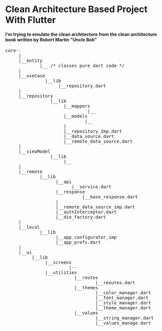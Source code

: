 # Clean Architecture Based Project With Flutter
#### I'm trying to emulate the clean architecture from the clean architecture book written by Robert Martin "Uncle Bob"
<pre>
core--
     |
     |__entity
             |__ /* classes pure dart code */
     |
     |__useCase
               |__lib
                    |__repository.dart 
     |
     |__repository
                 |__lib
                      |__mappers
                               |__
                      |__models
                              |__
                      |
                      |__repository_Imp.dart
                      |__data_source.dart
                      |__remote_data_source.dart
     |
     |__viewModel
                 |__lib
                      |__
     |
     |__remote
             |__lib
                   |__api
                         |__service.dart
                   |__response
                             |__base_response.dart
                   |
                   |__remote_data_source_imp.dart
                   |__authInterceptor.dart
                   |__dio_factory.dart
     |
     |__local
             |__lib
                   |__app_configurator_imp
                   |__app_prefs.dart
     |
     |__ui
          |__lib
               |__screens
                        |--
               |__utilities
                          |__routes
                                  |__reoutes.dart
                          |__themes
                                  |__color_manager.dart
                                  |__font_manager.dart
                                  |__style_manager.dart
                                  |__theme_manager.dart
                          |__values
                                  |__string_manager.dart
                                  |__values_manage.dart
